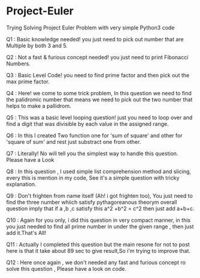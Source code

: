 # Project-Euler
 Trying Solving Project Euler Problem with very simple  Python3 code

Q1 : Basic knowledge needed! you just need to pick out number that are Multiple by both 3 and 5.

Q2 : Not a fast & furious concept needed! you just need to print Fibonacci Numbers.

Q3 : Basic Level Code! you need to find prime factor and then pick out the max prime factor.

Q4 : Here! we come to some trick problem, In this question we need to find the palidromic number that means we need to pick out the two number that helps to make a pallidrom.
 
Q5 : This was a basic level looping question! just you need to loop over and find a digit that was divisible by each value in the assigned range.

Q6 : In this I created Two function one for 'sum of square' and other for 'square of sum' and rest just substract one from other.

Q7 : Literally! No will tell you the simplest way to handle this question. Please have a Look

Q8 : In this question , I used simple list comprehension method and slicing, every this is mention in my code, See it's a simple question with tricky explanation.

Q9 : Don't frighten from name itself (Ah! i got frighten too), You just need to find the three number whiich satisfy pythagoreanous theorym overall question imply that if a ,b ,c satisfy this a^2 +b^2 = c^2 then just add a+b+c.

Q10 : Again for you only, i did this question in very compact manner, in this you just needed to find all prime number in under the given range , then just add it.That's All!

Q11 : Actually I completed this question but the main resone for not to post here is that it take about 89 sec to give result,So i'm trying to improve that.

Q12 : Here once again , we don't needed any fast and furious concept ro solve this question , Please have a look on code.

